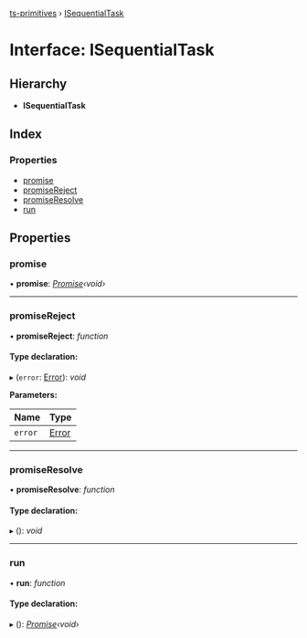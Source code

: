 [ts-primitives](../README.md) › [ISequentialTask](isequentialtask.md)

# Interface: ISequentialTask

## Hierarchy

* **ISequentialTask**

## Index

### Properties

* [promise](isequentialtask.md#promise)
* [promiseReject](isequentialtask.md#promisereject)
* [promiseResolve](isequentialtask.md#promiseresolve)
* [run](isequentialtask.md#run)

## Properties

###  promise

• **promise**: *[Promise](cancelablepromise.md#promise)‹void›*

___

###  promiseReject

• **promiseReject**: *function*

#### Type declaration:

▸ (`error`: [Error](../classes/notimplementederror.md#static-error)): *void*

**Parameters:**

Name | Type |
------ | ------ |
`error` | [Error](../classes/notimplementederror.md#static-error) |

___

###  promiseResolve

• **promiseResolve**: *function*

#### Type declaration:

▸ (): *void*

___

###  run

• **run**: *function*

#### Type declaration:

▸ (): *[Promise](cancelablepromise.md#promise)‹void›*
